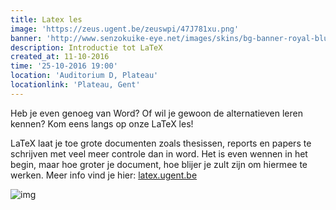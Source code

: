 ```yaml
---
title: Latex les
image: 'https://zeus.ugent.be/zeuswpi/47J781xu.png'
banner: 'http://www.senzokuike-eye.net/images/skins/bg-banner-royal-blue.png'
description: Introductie tot LaTeX
created_at: 11-10-2016
time: '25-10-2016 19:00'
location: 'Auditorium D, Plateau'
locationlink: 'Plateau, Gent'
---
```


Heb je even genoeg van Word? Of wil je gewoon de alternatieven leren kennen? Kom eens langs op onze LaTeX les!

LaTeX laat je toe grote documenten zoals thesissen, reports en papers te schrijven met veel meer controle dan in word. Het is even wennen in het begin, maar hoe groter je document, hoe blijer je zult zijn om hiermee te werken. Meer info vind je hier: [latex.ugent.be](//latex.ugent.be)

![img](//www.johndcook.com/wordvslatex.gif)
